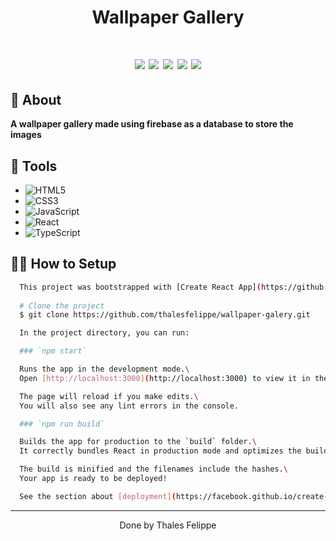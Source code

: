 <h1 align="center">
  <p>Wallpaper Gallery</p>
</h1>

<h1 align="center">
<img src="https://i.imgur.com/akL3v9w.png"
  />
  <img src="https://i.imgur.com/FKgebUf.png"
  />
  <img src="https://i.imgur.com/oOl8TVn.png"
  />
  <img src="https://i.imgur.com/a9DF7HZ.png"
  />
  <img src="https://i.imgur.com/bP4Zait.png"
  />
</h1>

## 🧾 About

**A wallpaper gallery made using firebase as a database to store the images**

## 🔧 Tools
 - ![HTML5](https://img.shields.io/badge/-HTML5-E34F26?style=flat-square&logo=html5&logoColor=white)
 - ![CSS3](https://img.shields.io/badge/-CSS3-549FDE?style=flat-square&logo=css3&logoColor=white)
 - ![JavaScript](https://img.shields.io/badge/-JavaScript-F7B93E?style=flat-square&logo=javascript&logoColor=fff)
 - ![React](https://img.shields.io/badge/react-%2320232a.svg?style=flat-square&logo=react&logoColor=%2361DAFB)
 -  ![TypeScript](https://img.shields.io/badge/typescript-%23007ACC.svg?style=flat-square&logo=typescript&logoColor=white)

## 👨‍💻 How to Setup

```bash
  This project was bootstrapped with [Create React App](https://github.com/facebook/create-react-app).
  
  # Clone the project
  $ git clone https://github.com/thalesfelippe/wallpaper-galery.git

  In the project directory, you can run:

  ### `npm start`

  Runs the app in the development mode.\
  Open [http://localhost:3000](http://localhost:3000) to view it in the browser.

  The page will reload if you make edits.\
  You will also see any lint errors in the console.

  ### `npm run build`

  Builds the app for production to the `build` folder.\
  It correctly bundles React in production mode and optimizes the build for the best performance.

  The build is minified and the filenames include the hashes.\
  Your app is ready to be deployed!

  See the section about [deployment](https://facebook.github.io/create-react-app/docs/deployment) for more information.
```
---

<p align="center">Done by Thales Felippe</p>
